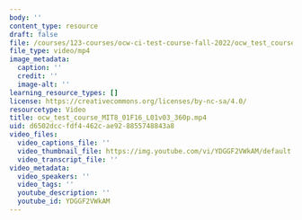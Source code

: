 ```yaml
---
body: ''
content_type: resource
draft: false
file: /courses/123-courses/ocw-ci-test-course-fall-2022/ocw_test_course_mit8_01f16_l01v03_360p_360p_16_9.mp4
file_type: video/mp4
image_metadata:
  caption: ''
  credit: ''
  image-alt: ''
learning_resource_types: []
license: https://creativecommons.org/licenses/by-nc-sa/4.0/
resourcetype: Video
title: ocw_test_course_MIT8_01F16_L01v03_360p.mp4
uid: d6502dcc-fdf4-462c-ae92-8855748843a8
video_files:
  video_captions_file: ''
  video_thumbnail_file: https://img.youtube.com/vi/YDGGF2VWkAM/default.jpg
  video_transcript_file: ''
video_metadata:
  video_speakers: ''
  video_tags: ''
  youtube_description: ''
  youtube_id: YDGGF2VWkAM
---
```


